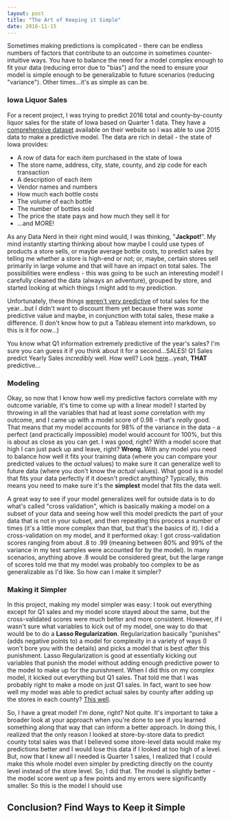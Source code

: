 ```yaml
---
layout: post
title: "The Art of Keeping it Simple"
date: 2016-11-15
---
```


Sometimes making predictions is complicated - there can be endless numbers of factors that contribute to an outcome in sometimes counter-intuitive ways. You have to balance the need for a model complex enough to fit your data (reducing error due to "bias") and the need to ensure your model is simple enough to be generalizable to future scenarios (reducing "variance"). Other times...it's as simple as can be. 

### Iowa Liquor Sales
For a recent project, I was trying to predict 2016 total and county-by-county liquor sales for the state of Iowa based on Quarter 1 data. They have a [comprehensive dataset](https://data.iowa.gov/Economy/Iowa-Liquor-Sales/m3tr-qhgy) available on their website so I was able to use 2015 data to make a predictive model. The data are rich in detail - the state of Iowa provides:
 - A row of data for each item purchased in the state of Iowa
 - The store name, address, city, state, county, and zip code for each transaction
 - A description of each item
 - Vendor names and numbers
 - How much each bottle costs
 - The volume of each bottle
 - The number of bottles sold
 - The price the state pays and how much they sell it for
 - ...and MORE!

As any Data Nerd in their right mind would, I was thinking, "**Jackpot!**". My mind instantly starting thinking about how maybe I could use types of products a store sells, or maybe average bottle costs, to predict sales by telling me whether a store is high-end or not; or, maybe, certain stores sell primarily in large volume and that will have an impact on total sales. The possibilities were endless - this was going to be such an interesting model! I carefully cleaned the data (always an adventure), grouped by store, and started looking at which things I might add to my prediction.

Unfortunately, these things [weren't very predictive](https://public.tableau.com/views/IowaLiquorSalesPredictions/BadCorrelations?:embed=y&:display_count=yes) of total sales for the year...but I didn't want to discount them yet because there was *some* predictive value and maybe, in conjunction with total sales, these make a difference. (I don't know how to put a Tableau element into markdown, so this is it for now...)

You know what Q1 information extremely predictive of the year's sales? I'm sure you can guess it if you think about it for a second...SALES! Q1 Sales predict Yearly Sales *incredibly* well. How well? Look [here](https://public.tableau.com/views/IowaLiquorSalesPredictions/Sheet13?:embed=y&:display_count=yes)...yeah, **THAT** predictive...

### Modeling
Okay, so now that I know how well my predictive factors correlate with my outcome variable, it's time to come up with a linear model! I started by throwing in all the variables that had at least *some* correlation with my outcome, and I came up with a model score of 0.98 - that's *really* good. That means that my model accounts for 98% of the variance in the data - a perfect (and practically impossible) model would account for 100%, but this is about as close as you can get. I was good, right? With a model score that high I can just pack up and leave, right? **Wrong**. With any model you need to balance how well it fits your training data (where you can compare your predicted values to the *actual* values) to make sure it can generalize well to future data (where you don't know the *actual* values). What good is a model that fits your data perfectly if it doesn't predict anything? Typically, this means you need to make sure it's the **simplest** model that fits the data well.

A great way to see if your model generalizes well for outside data is to do what's called "cross validation", which is basically making a model on a subset of your data and seeing how well this model predicts the part of your data that is not in your subset, and then repeating this process a number of times (it's a little more complex than that, but that's the basics of it). I did a cross-validation on my model, and it performed okay: I got cross-validation scores ranging from about .8 to .99 (meaning between 80% and 99% of the variance in my test samples were accounted for by the model). In many scenarios, anything above .8 would be considered great, but the large range of scores told me that my model was probably too complex to be as generalizable as I'd like. So how can I make it simpler?

### Making it Simpler
In this project, making my model simpler was easy: I took out everything except for Q1 sales and my model score stayed about the same, but the cross-validated scores were much better and more consistent. However, if I wasn't sure what variables to kick out of my model, one way to do that would be to do a **Lasso Regularization**. Regularization basically "punishes" (adds negative points to) a model for complexity in a variety of ways (I won't bore you with the details) and picks a model that is best *after* this punishment. Lasso Regularization is good at essentially kicking out variables that punish the model without adding enough predictive power to the model to make up for the punishment. When I did this on my complex model, it kicked out everything but Q1 sales. That told me that I was probably right to make a mode on just Q1 sales. In fact, want to see how well my model was able to predict actual sales by county after adding up the stores in each county? [This well](https://public.tableau.com/views/IowaLiquorSalesPredictions/2015PredictedvsActualbyCounty?:embed=y&:display_count=yes).

So, I have a great model! I'm done, right? Not quite. It's important to take a broader look at your approach when you're done to see if you learned something along that way that can inform a better approach. In doing this, I realized that the only reason I looked at store-by-store data to predict county total sales was that I believed some store-level data would make my predictions better and I would lose this data if I looked at too high of a level. But, now that I knew all I needed is Quarter 1 sales, I realized that I could make this whole model even simpler by predicting directly on the county level instead of the store level. So, I did that. The model is slightly better - the model score went up a few points and my errors were significantly smaller. So this is the model I should use

## Conclusion? Find Ways to Keep it Simple

